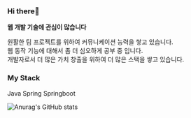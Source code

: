 ### Hi there👋

**웹 개발 기술에 관심이 많습니다**  
  
원활한 팀 프로젝트를 위하여 커뮤니케이션 능력을 쌓고 있습니다.  
웹 동작 기능에 대해서 좀 더 심오하게 공부 중 입니다.  
개발자로서 더 많은 가치 창출을 위하여 더 많은 스택을 쌓고 있습니다.  

### My Stack
Java Spring Springboot
  
![Anurag's GitHub stats](https://github-readme-stats.vercel.app/api?username=KIMHUEMANG&show_icons=true&theme=github_dark)

<!--
**KIMHUEMANG/Kimhuemang** is a ✨ _special_ ✨ repository because its `README.md` (this file) appears on your GitHub profile.

Here are some ideas to get you started:

- 🔭 I’m currently working on ...
- 🌱 I’m currently learning ...
- 👯 I’m looking to collaborate on ...
- 🤔 I’m looking for help with ...
- 💬 Ask me about ...
- 📫 How to reach me: ...
- 😄 Pronouns: ...
- ⚡ Fun fact: ...
-->
